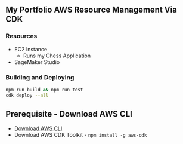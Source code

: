 ## My Portfolio AWS Resource Management Via CDK

### Resources
* EC2 Instance
    * Runs my Chess Application
* SageMaker Studio

### Building and Deploying
```sh
npm run build && npm run test
cdk deploy --all
```

## Prerequisite - Download AWS CLI
* [Download AWS CLI](https://aws.amazon.com/cli/)
* Download AWS CDK Toolkit - `npm install -g aws-cdk`